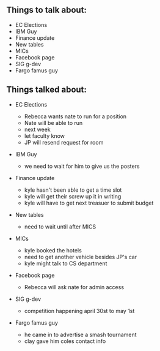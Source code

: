 ﻿Things to talk about:
---------------------

- EC Elections
- IBM Guy
- Finance update
- New tables
- MICs
- Facebook page
- SIG g-dev
- Fargo famus guy

Things talked about:
--------------------

- EC Elections
   - Rebecca wants nate to run for a position
   - Nate will be able to run
   - next week
   - let faculty know
   - JP will resend request for room

- IBM Guy
   - we need to wait for him to give us the posters

- Finance update
   - kyle hasn't been able to get a time slot
   - kyle will get their screw up it in writing
   - kyle will have to get next treasuer to submit budget

- New tables
   - need to wait until after MICS

- MICs
   - kyle booked the hotels
   - need to get another vehicle besides JP's car
   - kyle might talk to CS department

- Facebook page
   - Rebecca will ask nate for admin access

- SIG g-dev
   - competition happening april 30st to may 1st

- Fargo famus guy
   - he came in to advertise a smash tournament
   - clay gave him coles contact info
